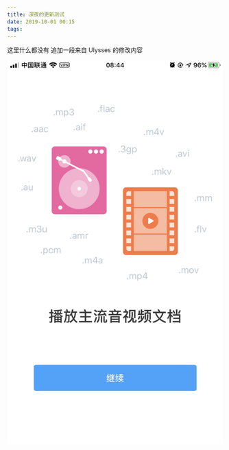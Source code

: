 ```yaml
---
title: 深夜的更新测试
date: 2019-10-01 00:15
tags: 
---
```

这里什么都没有
追加一段来自 Ulysses 的修改内容

![](https://raw.githubusercontent.com/JamesHopbourn/JamesHopbourn.github.io/hexo/images/2019-10-01-IMG_0086.png)